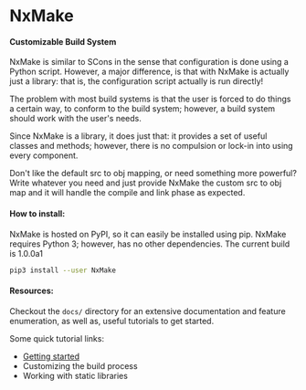 # NxMake
#### Customizable Build System

NxMake is similar to SCons in the sense that configuration is done using a
Python script. However, a major difference, is that with NxMake is actually just
a library: that is, the configuration script actually is run directly!

The problem with most build systems is that the user is forced to do things a
certain way, to conform to the build system; however, a build system should
work with the user's needs.

Since NxMake is a library, it does just that: it provides a set of useful
classes and methods; however, there is no compulsion or lock-in into using
every component.

Don't like the default src to obj mapping, or need something more powerful?
Write whatever you need and just provide NxMake the custom src to obj map and
it will handle the compile and link phase as expected.

#### How to install:

NxMake is hosted on PyPI, so it can easily be installed using
pip. NxMake requires Python 3; however, has no other dependencies. The current
build is 1.0.0a1

```bash
pip3 install --user NxMake
```

#### Resources:

Checkout the `docs/` directory for an extensive documentation and feature
enumeration, as well as, useful tutorials to get started.

Some quick tutorial links:

* [Getting started](doc/tutorials/GettingStarted.md)
* Customizing the build process
* Working with static libraries
